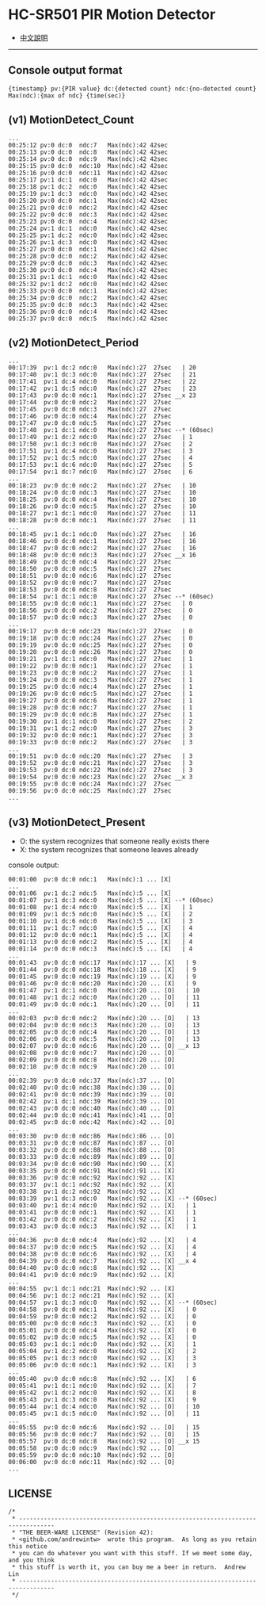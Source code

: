 # HC-SR501 PIR Motion Detector

* [中文說明](README.zh_TW.md)

-----

## Console output format

	{timestamp} pv:{PIR value} dc:{detected count} ndc:{no-detected count} Max(ndc):{max of ndc} {time(sec)}


## (v1) MotionDetect_Count

	...
	00:25:12 pv:0 dc:0	ndc:7	Max(ndc):42	42sec
	00:25:13 pv:0 dc:0	ndc:8	Max(ndc):42	42sec
	00:25:14 pv:0 dc:0	ndc:9	Max(ndc):42	42sec
	00:25:15 pv:0 dc:0	ndc:10	Max(ndc):42	42sec
	00:25:16 pv:0 dc:0	ndc:11	Max(ndc):42	42sec
	00:25:17 pv:1 dc:1	ndc:0	Max(ndc):42	42sec
	00:25:18 pv:1 dc:2	ndc:0	Max(ndc):42	42sec
	00:25:19 pv:1 dc:3	ndc:0	Max(ndc):42	42sec
	00:25:20 pv:0 dc:0	ndc:1	Max(ndc):42	42sec
	00:25:21 pv:0 dc:0	ndc:2	Max(ndc):42	42sec
	00:25:22 pv:0 dc:0	ndc:3	Max(ndc):42	42sec
	00:25:23 pv:0 dc:0	ndc:4	Max(ndc):42	42sec
	00:25:24 pv:1 dc:1	ndc:0	Max(ndc):42	42sec
	00:25:25 pv:1 dc:2	ndc:0	Max(ndc):42	42sec
	00:25:26 pv:1 dc:3	ndc:0	Max(ndc):42	42sec
	00:25:27 pv:0 dc:0	ndc:1	Max(ndc):42	42sec
	00:25:28 pv:0 dc:0	ndc:2	Max(ndc):42	42sec
	00:25:29 pv:0 dc:0	ndc:3	Max(ndc):42	42sec
	00:25:30 pv:0 dc:0	ndc:4	Max(ndc):42	42sec
	00:25:31 pv:1 dc:1	ndc:0	Max(ndc):42	42sec
	00:25:32 pv:1 dc:2	ndc:0	Max(ndc):42	42sec
	00:25:33 pv:0 dc:0	ndc:1	Max(ndc):42	42sec
	00:25:34 pv:0 dc:0	ndc:2	Max(ndc):42	42sec
	00:25:35 pv:0 dc:0	ndc:3	Max(ndc):42	42sec
	00:25:36 pv:0 dc:0	ndc:4	Max(ndc):42	42sec
	00:25:37 pv:0 dc:0	ndc:5	Max(ndc):42	42sec


## (v2) MotionDetect_Period

	...
	00:17:39  pv:1 dc:2	ndc:0	Max(ndc):27  27sec   | 20
	00:17:40  pv:1 dc:3	ndc:0	Max(ndc):27  27sec   | 21
	00:17:41  pv:1 dc:4	ndc:0	Max(ndc):27  27sec   | 22
	00:17:42  pv:1 dc:5	ndc:0	Max(ndc):27  27sec   | 23
	00:17:43  pv:0 dc:0	ndc:1	Max(ndc):27  27sec __x 23
	00:17:44  pv:0 dc:0	ndc:2	Max(ndc):27  27sec
	00:17:45  pv:0 dc:0	ndc:3	Max(ndc):27  27sec
	00:17:46  pv:0 dc:0	ndc:4	Max(ndc):27  27sec
	00:17:47  pv:0 dc:0	ndc:5	Max(ndc):27  27sec
	00:17:48  pv:1 dc:1	ndc:0	Max(ndc):27  27sec --* (60sec)
	00:17:49  pv:1 dc:2	ndc:0	Max(ndc):27  27sec   | 1
	00:17:50  pv:1 dc:3	ndc:0	Max(ndc):27  27sec   | 2
	00:17:51  pv:1 dc:4	ndc:0	Max(ndc):27  27sec   | 3
	00:17:52  pv:1 dc:5	ndc:0	Max(ndc):27  27sec   | 4
	00:17:53  pv:1 dc:6	ndc:0	Max(ndc):27  27sec   | 5
	00:17:54  pv:1 dc:7	ndc:0	Max(ndc):27  27sec   | 6
	...
	00:18:23  pv:0 dc:0	ndc:2	Max(ndc):27  27sec   | 10
	00:18:24  pv:0 dc:0	ndc:3	Max(ndc):27  27sec   | 10
	00:18:25  pv:0 dc:0	ndc:4	Max(ndc):27  27sec   | 10
	00:18:26  pv:0 dc:0	ndc:5	Max(ndc):27  27sec   | 10
	00:18:27  pv:1 dc:1	ndc:0	Max(ndc):27  27sec   | 11
	00:18:28  pv:0 dc:0	ndc:1	Max(ndc):27  27sec   | 11
	...
	00:18:45  pv:1 dc:1	ndc:0	Max(ndc):27  27sec   | 16
	00:18:46  pv:0 dc:0	ndc:1	Max(ndc):27  27sec   | 16
	00:18:47  pv:0 dc:0	ndc:2	Max(ndc):27  27sec   | 16
	00:18:48  pv:0 dc:0	ndc:3	Max(ndc):27  27sec __x 16
	00:18:49  pv:0 dc:0	ndc:4	Max(ndc):27  27sec
	00:18:50  pv:0 dc:0	ndc:5	Max(ndc):27  27sec
	00:18:51  pv:0 dc:0	ndc:6	Max(ndc):27  27sec
	00:18:52  pv:0 dc:0	ndc:7	Max(ndc):27  27sec
	00:18:53  pv:0 dc:0	ndc:8	Max(ndc):27  27sec
	00:18:54  pv:1 dc:1	ndc:0	Max(ndc):27  27sec --* (60sec)
	00:18:55  pv:0 dc:0	ndc:1	Max(ndc):27  27sec   | 0
	00:18:56  pv:0 dc:0	ndc:2	Max(ndc):27  27sec   | 0
	00:18:57  pv:0 dc:0	ndc:3	Max(ndc):27  27sec   | 0
	...
	00:19:17  pv:0 dc:0	ndc:23	Max(ndc):27  27sec   | 0
	00:19:18  pv:0 dc:0	ndc:24	Max(ndc):27  27sec   | 0
	00:19:19  pv:0 dc:0	ndc:25	Max(ndc):27  27sec   | 0
	00:19:20  pv:0 dc:0	ndc:26	Max(ndc):27  27sec   | 0
	00:19:21  pv:1 dc:1	ndc:0	Max(ndc):27  27sec   | 1
	00:19:22  pv:0 dc:0	ndc:1	Max(ndc):27  27sec   | 1
	00:19:23  pv:0 dc:0	ndc:2	Max(ndc):27  27sec   | 1
	00:19:24  pv:0 dc:0	ndc:3	Max(ndc):27  27sec   | 1
	00:19:25  pv:0 dc:0	ndc:4	Max(ndc):27  27sec   | 1
	00:19:26  pv:0 dc:0	ndc:5	Max(ndc):27  27sec   | 1
	00:19:27  pv:0 dc:0	ndc:6	Max(ndc):27  27sec   | 1
	00:19:28  pv:0 dc:0	ndc:7	Max(ndc):27  27sec   | 1
	00:19:29  pv:0 dc:0	ndc:8	Max(ndc):27  27sec   | 1
	00:19:30  pv:1 dc:1	ndc:0	Max(ndc):27  27sec   | 2
	00:19:31  pv:1 dc:2	ndc:0	Max(ndc):27  27sec   | 3
	00:19:32  pv:0 dc:0	ndc:1	Max(ndc):27  27sec   | 3
	00:19:33  pv:0 dc:0	ndc:2	Max(ndc):27  27sec   | 3
	...
	00:19:51  pv:0 dc:0	ndc:20	Max(ndc):27  27sec   | 3
	00:19:52  pv:0 dc:0	ndc:21	Max(ndc):27  27sec   | 3
	00:19:53  pv:0 dc:0	ndc:22	Max(ndc):27  27sec   | 3
	00:19:54  pv:0 dc:0	ndc:23	Max(ndc):27  27sec __x 3
	00:19:55  pv:0 dc:0	ndc:24	Max(ndc):27  27sec
	00:19:56  pv:0 dc:0	ndc:25	Max(ndc):27  27sec
	...


## (v3) MotionDetect_Present

* O: the system recognizes that someone really exists there
* X: the system recognizes that someone leaves already

console output:

	00:01:00  pv:0 dc:0	ndc:1	Max(ndc):1 ... [X]
	...
	00:01:06  pv:1 dc:2	ndc:5	Max(ndc):5 ... [X]
	00:01:07  pv:1 dc:3	ndc:0	Max(ndc):5 ... [X] --* (60sec)
	00:01:08  pv:1 dc:4	ndc:0	Max(ndc):5 ... [X]   | 1
	00:01:09  pv:1 dc:5	ndc:0	Max(ndc):5 ... [X]   | 2
	00:01:10  pv:1 dc:6	ndc:0	Max(ndc):5 ... [X]   | 3
	00:01:11  pv:1 dc:7	ndc:0	Max(ndc):5 ... [X]   | 4
	00:01:12  pv:0 dc:0	ndc:1	Max(ndc):5 ... [X]   | 4
	00:01:13  pv:0 dc:0	ndc:2	Max(ndc):5 ... [X]   | 4
	00:01:14  pv:0 dc:0	ndc:3	Max(ndc):5 ... [X]   | 4
	...
	00:01:43  pv:0 dc:0	ndc:17	Max(ndc):17 ... [X]   | 9
	00:01:44  pv:0 dc:0	ndc:18	Max(ndc):18 ... [X]   | 9
	00:01:45  pv:0 dc:0	ndc:19	Max(ndc):19 ... [X]   | 9
	00:01:46  pv:0 dc:0	ndc:20	Max(ndc):20 ... [X]   | 9
	00:01:47  pv:1 dc:1	ndc:0	Max(ndc):20 ... [O]   | 10
	00:01:48  pv:1 dc:2	ndc:0	Max(ndc):20 ... [O]   | 11
	00:01:49  pv:0 dc:0	ndc:1	Max(ndc):20 ... [O]   | 11
	...
	00:02:03  pv:0 dc:0	ndc:2	Max(ndc):20 ... [O]   | 13
	00:02:04  pv:0 dc:0	ndc:3	Max(ndc):20 ... [O]   | 13
	00:02:05  pv:0 dc:0	ndc:4	Max(ndc):20 ... [O]   | 13
	00:02:06  pv:0 dc:0	ndc:5	Max(ndc):20 ... [O]   | 13
	00:02:07  pv:0 dc:0	ndc:6	Max(ndc):20 ... [O] __x 13
	00:02:08  pv:0 dc:0	ndc:7	Max(ndc):20 ... [O]
	00:02:09  pv:0 dc:0	ndc:8	Max(ndc):20 ... [O]
	00:02:10  pv:0 dc:0	ndc:9	Max(ndc):20 ... [O]
	...
	00:02:39  pv:0 dc:0	ndc:37	Max(ndc):37 ... [O]
	00:02:40  pv:0 dc:0	ndc:38	Max(ndc):38 ... [O]
	00:02:41  pv:0 dc:0	ndc:39	Max(ndc):39 ... [O]
	00:02:42  pv:1 dc:1	ndc:39	Max(ndc):39 ... [O]
	00:02:43  pv:0 dc:0	ndc:40	Max(ndc):40 ... [O]
	00:02:44  pv:0 dc:0	ndc:41	Max(ndc):41 ... [O]
	00:02:45  pv:0 dc:0	ndc:42	Max(ndc):42 ... [O]
	...
	00:03:30  pv:0 dc:0	ndc:86	Max(ndc):86 ... [O]
	00:03:31  pv:0 dc:0	ndc:87	Max(ndc):87 ... [O]
	00:03:32  pv:0 dc:0	ndc:88	Max(ndc):88 ... [O]
	00:03:33  pv:0 dc:0	ndc:89	Max(ndc):89 ... [O]
	00:03:34  pv:0 dc:0	ndc:90	Max(ndc):90 ... [X]
	00:03:35  pv:0 dc:0	ndc:91	Max(ndc):91 ... [X]
	00:03:36  pv:0 dc:0	ndc:92	Max(ndc):92 ... [X]
	00:03:37  pv:1 dc:1	ndc:92	Max(ndc):92 ... [X]
	00:03:38  pv:1 dc:2	ndc:92	Max(ndc):92 ... [X]
	00:03:39  pv:1 dc:3	ndc:0	Max(ndc):92 ... [X] --* (60sec)
	00:03:40  pv:1 dc:4	ndc:0	Max(ndc):92 ... [X]   | 1
	00:03:41  pv:0 dc:0	ndc:1	Max(ndc):92 ... [X]   | 1
	00:03:42  pv:0 dc:0	ndc:2	Max(ndc):92 ... [X]   | 1
	00:03:43  pv:0 dc:0	ndc:3	Max(ndc):92 ... [X]   | 1
	...
	00:04:36  pv:0 dc:0	ndc:4	Max(ndc):92 ... [X]   | 4
	00:04:37  pv:0 dc:0	ndc:5	Max(ndc):92 ... [X]   | 4
	00:04:38  pv:0 dc:0	ndc:6	Max(ndc):92 ... [X]   | 4
	00:04:39  pv:0 dc:0	ndc:7	Max(ndc):92 ... [X] __x 4
	00:04:40  pv:0 dc:0	ndc:8	Max(ndc):92 ... [X]
	00:04:41  pv:0 dc:0	ndc:9	Max(ndc):92 ... [X]
	...
	00:04:55  pv:1 dc:1	ndc:21	Max(ndc):92 ... [X]
	00:04:56  pv:1 dc:2	ndc:21	Max(ndc):92 ... [X]
	00:04:57  pv:1 dc:3	ndc:0	Max(ndc):92 ... [X] --* (60sec)
	00:04:58  pv:0 dc:0	ndc:1	Max(ndc):92 ... [X]   | 0
	00:04:59  pv:0 dc:0	ndc:2	Max(ndc):92 ... [X]   | 0
	00:05:00  pv:0 dc:0	ndc:3	Max(ndc):92 ... [X]   | 0
	00:05:01  pv:0 dc:0	ndc:4	Max(ndc):92 ... [X]   | 0
	00:05:02  pv:0 dc:0	ndc:5	Max(ndc):92 ... [X]   | 0
	00:05:03  pv:1 dc:1	ndc:0	Max(ndc):92 ... [X]   | 1
	00:05:04  pv:1 dc:2	ndc:0	Max(ndc):92 ... [X]   | 2
	00:05:05  pv:1 dc:3	ndc:0	Max(ndc):92 ... [X]   | 3
	00:05:06  pv:0 dc:0	ndc:1	Max(ndc):92 ... [X]   | 3
	...
	00:05:40  pv:0 dc:0	ndc:8	Max(ndc):92 ... [X]   | 6
	00:05:41  pv:1 dc:1	ndc:0	Max(ndc):92 ... [X]   | 7
	00:05:42  pv:1 dc:2	ndc:0	Max(ndc):92 ... [X]   | 8
	00:05:43  pv:1 dc:3	ndc:0	Max(ndc):92 ... [X]   | 9
	00:05:44  pv:1 dc:4	ndc:0	Max(ndc):92 ... [O]   | 10
	00:05:45  pv:1 dc:5	ndc:0	Max(ndc):92 ... [O]   | 11
	...
	00:05:55  pv:0 dc:0	ndc:6	Max(ndc):92 ... [O]   | 15
	00:05:56  pv:0 dc:0	ndc:7	Max(ndc):92 ... [O]   | 15
	00:05:57  pv:0 dc:0	ndc:8	Max(ndc):92 ... [O] __x 15
	00:05:58  pv:0 dc:0	ndc:9	Max(ndc):92 ... [O]
	00:05:59  pv:0 dc:0	ndc:10	Max(ndc):92 ... [O]
	00:06:00  pv:0 dc:0	ndc:11	Max(ndc):92 ... [O]
	...


## LICENSE

	/*
	 * --------------------------------------------------------------------------------
	 * "THE BEER-WARE LICENSE" (Revision 42):
	 * <github.com/andrewintw>  wrote this program.  As long as you retain this notice
	 * you can do whatever you want with this stuff. If we meet some day, and you think
	 * this stuff is worth it, you can buy me a beer in return.  Andrew Lin
	 * --------------------------------------------------------------------------------
	 */
